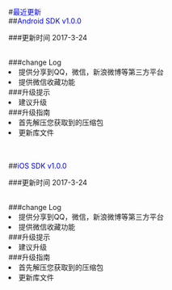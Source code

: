 #<font color=blue>最近更新</font>
<br>
##<font color=blue>Android SDK v1.0.0</font>

###更新时间
 2017-3-24

<br>
###change Log
  <li>提供分享到QQ，微信，新浪微博等第三方平台</li>
  <li>提供微信收藏功能</li>  
###升级提示
<li>建议升级</li>
###升级指南
<li>首先解压您获取到的压缩包</li>
<li>更新库文件</li>
<br><br>

##<font color=blue>iOS SDK v1.0.0</font>

###更新时间
 2017-3-24

<br>
###change Log
  <li>提供分享到QQ，微信，新浪微博等第三方平台</li>
  <li>提供微信收藏功能</li>  
###升级提示
<li>建议升级</li>
###升级指南
<li>首先解压您获取到的压缩包</li>
<li>更新库文件</li>
  
